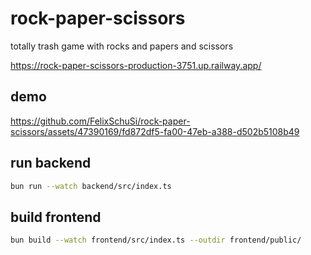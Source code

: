 # rock-paper-scissors

totally trash game with rocks and papers and scissors

<https://rock-paper-scissors-production-3751.up.railway.app/>

## demo

https://github.com/FelixSchuSi/rock-paper-scissors/assets/47390169/fd872df5-fa00-47eb-a388-d502b5108b49

## run backend

```bash
bun run --watch backend/src/index.ts
```

## build frontend

```bash
bun build --watch frontend/src/index.ts --outdir frontend/public/
```
